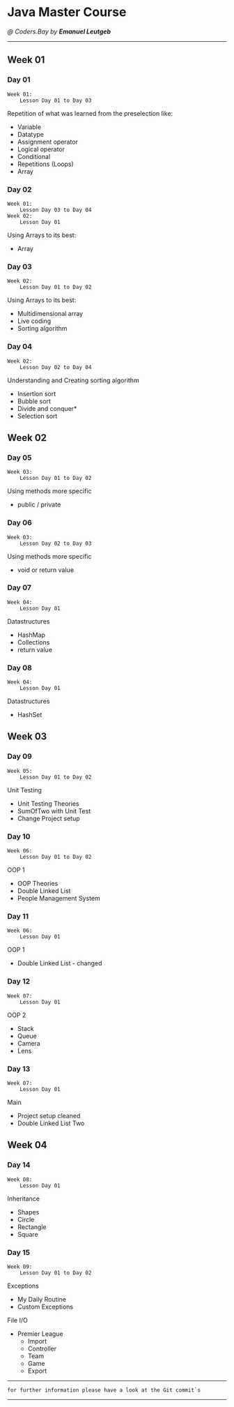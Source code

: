 # Java Master Course

_@ Coders.Bay by **Emanuel Leutgeb**_
_____________________________________

## Week 01

### Day 01

    Week 01:
        Lesson Day 01 to Day 03

Repetition of what was learned from the preselection like:

* Variable
* Datatype
* Assignment operator
* Logical operator
* Conditional
* Repetitions (Loops)
* Array

### Day 02

    Week 01:
        Lesson Day 03 to Day 04
    Week 02:
        Lesson Day 01

Using Arrays to its best:

* Array

### Day 03

    Week 02:
        Lesson Day 01 to Day 02

Using Arrays to its best:

* Multidimensional array
* Live coding
* Sorting algorithm

### Day 04

    Week 02:
        Lesson Day 02 to Day 04

Understanding and Creating sorting algorithm

* Insertion sort
* Bubble sort
* Divide and conquer*
* Selection sort

## Week 02

### Day 05

    Week 03:
        Lesson Day 01 to Day 02

Using methods more specific

* public / private

### Day 06

    Week 03:
        Lesson Day 02 to Day 03

Using methods more specific

* void or return value

### Day 07

    Week 04:
        Lesson Day 01

Datastructures

* HashMap
* Collections
* return value

### Day 08

    Week 04:
        Lesson Day 01

Datastructures

* HashSet

## Week 03

### Day 09

    Week 05:
        Lesson Day 01 to Day 02

Unit Testing

* Unit Testing Theories
* SumOfTwo with Unit Test
* Change Project setup

### Day 10

    Week 06:
        Lesson Day 01 to Day 02

OOP 1

* OOP Theories
* Double Linked List
* People Management System

### Day 11

    Week 06:
        Lesson Day 01

OOP 1

* Double Linked List - changed

### Day 12

    Week 07:
        Lesson Day 01

OOP 2

* Stack
* Queue
* Camera
* Lens

### Day 13

    Week 07:
        Lesson Day 01

Main

* Project setup cleaned
* Double Linked List Two

## Week 04

### Day 14

    Week 08:
        Lesson Day 01

Inheritance

* Shapes
* Circle
* Rectangle
* Square

### Day 15

    Week 09:
        Lesson Day 01 to Day 02

Exceptions

* My Daily Routine
* Custom Exceptions

File I/O

* Premier League
    * Import
    * Controller
    * Team
    * Game
    * Export

___

    for further information please have a look at the Git commit`s

___
